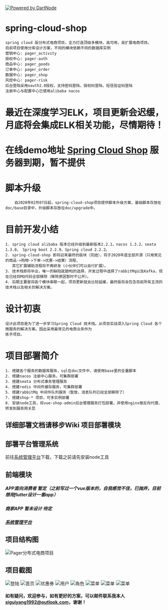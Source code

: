 [![Powered by DartNode](https://dartnode.com/branding/DN-Open-Source-sm.png)](https://dartnode.com "Powered by DartNode - Free VPS for Open Source")
# spring-cloud-shop
    spring cloud 版分布式电商项目，全力打造顶级多模块，高可用，高扩展电商项目。
    目前项目使用分库设计方案，不同的模块依赖不同的数据库实例
    营销中心: pager_activity
    授权中心: pager-auth
    商品中心: pager_goods 
    订单中心: pager_order 
    数据中心: pager_shop 
    风控中心: pager-risk 
    后台登陆采用oauth2.0授权，支持密码登陆，授权码登陆，短信验证码登陆
    注册中心与配置中心已使用alibaba nacos
# 最近在深度学习ELK，项目更新会迟缓，月底将会集成ELK相关功能，尽情期待！    
# 在线demo地址 [Spring Cloud Shop](http://106.54.251.32) 服务器到期，暂不提供
# 脚本升级
```
    自2020年02月07日起，spring-cloud-shop项目提供脚本升级方案，基础脚本存放在doc/base目录中，升级脚本存放在doc/upgrade中。
```
# 目前开发小结
    1. spring cloud alibaba 版本已经升级到最新版本2.2.1，nacos 1.3.2，seata 1.3.0， Spring boot 2.2.9，Spring cloud 2.2.2。
    2. spring-cloud-shop 即将迎来最终的版块（完结），将于2020年底全部开源（只用常见的商品->购物->下单->优惠->结算）流程，
       其它扩展辅助流程将不再研发（小伙伴们可以自行扩展）。
    3. 技术栈即将毕业，唯一的缺陷就是MQ的选择，开发过程中选择了rabbitMq以及Kafka，现在已经将MQ代码全部移除（移除原因暂时不公开）。
    4. 后期主要是将各个模块串联一起，项目更新就会比较延缓，最终版将会包含目前所有主流的技术栈以及相关的解决方案。
    

# 设计初衷
    设计此项目是为了进一步学习Spring Cloud 技术栈。从项目实战深入Spring Cloud 各个微服务的解决方案。因此采用最常见的电商业务作为
    练手项目。
# 项目部署简介
    1. 搭建各个服务的数据库服务，sql在doc文件中，请使用base里的全量脚本
    2. 搭建nacos 注册中心服务，可集群部署
    3. 搭建seata 分布式事务管理服务
    4. 搭建redis 中间件缓存服务，可集群部署
    5. 搭建rabbitMq 中间件队列服务（暂放，消息队列已经全部移除了）
    7. 搭建shop-* 项目，可多实例部署
    8. 安装node工具，将vue-shop-admin后台管理服务打包部署，并使用nginx做反向代理，转发到服务网关层  
## 详细部署文档请移步Wiki 项目部署模块

## 部署平台管理系统
   前往[系统管理平台](https://github.com/SiGuiyang/vue-shop-admin.git)下载，下载之前请先安装node工具


## 前端模块
##### APP面向消费者 暂定（之前写过一个vue版本的，自我感觉不佳，已抛弃，目前想用flutter设计一套app）<br/>
##### 商家APP 暂未设计 待定 <br />
##### [系统管理平台](https://github.com/SiGuiyang/vue-shop-admin.git)
## 项目结构图
![Pager分布式电商项目](https://github.com/SiGuiyang/spring-cloud-shop/blob/master/images/pager_shop.jpg "Pager分布式电商项目")

## 项目截图
![登陆](https://github.com/SiGuiyang/spring-cloud-shop/blob/master/images/login.png "Pager分布式电商项目")
![首页](https://github.com/SiGuiyang/spring-cloud-shop/blob/master/images/home.png "Pager分布式电商项目")
![优惠券](https://github.com/SiGuiyang/spring-cloud-shop/blob/master/images/coupon.png "Pager分布式电商项目")
![用户](https://github.com/SiGuiyang/spring-cloud-shop/blob/master/images/user.png "Pager分布式电商项目")
![角色](https://github.com/SiGuiyang/spring-cloud-shop/blob/master/images/role.png "Pager分布式电商项目")
![菜单](https://github.com/SiGuiyang/spring-cloud-shop/blob/master/images/menu.png "Pager分布式电商项目")
![菜单](https://github.com/SiGuiyang/spring-cloud-shop/blob/master/images/nacos-1.png "Pager分布式电商项目")
![菜单](https://github.com/SiGuiyang/spring-cloud-shop/blob/master/images/nacos-2.png "Pager分布式电商项目")

#### 如有疑问，欢迎参与，如有更好的方案，可以邮件联系我本人**siguiyang1992@outlook.com**，谢谢！
